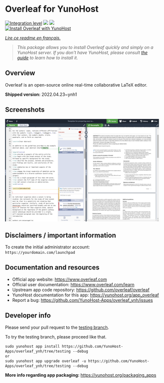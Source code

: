 <!--
N.B.: This README was automatically generated by https://github.com/YunoHost/apps/tree/master/tools/README-generator
It shall NOT be edited by hand.
-->

# Overleaf for YunoHost

[![Integration level](https://dash.yunohost.org/integration/overleaf.svg)](https://dash.yunohost.org/appci/app/overleaf) ![](https://ci-apps.yunohost.org/ci/badges/overleaf.status.svg) ![](https://ci-apps.yunohost.org/ci/badges/overleaf.maintain.svg)  
[![Install Overleaf with YunoHost](https://install-app.yunohost.org/install-with-yunohost.svg)](https://install-app.yunohost.org/?app=overleaf)

*[Lire ce readme en français.](./README_fr.md)*

> *This package allows you to install Overleaf quickly and simply on a YunoHost server.
If you don't have YunoHost, please consult [the guide](https://yunohost.org/#/install) to learn how to install it.*

## Overview

Overleaf is an open-source online real-time collaborative LaTeX editor. 

**Shipped version:** 2022.04.23~ynh1



## Screenshots

![](./doc/screenshots/screenshot.png)

## Disclaimers / important information

To create the initial administrator account: `https://yourdomain.com/launchpad`
## Documentation and resources

* Official app website: https://www.overleaf.com
* Official user documentation: https://www.overleaf.com/learn
* Upstream app code repository: https://github.com/overleaf/overleaf
* YunoHost documentation for this app: https://yunohost.org/app_overleaf
* Report a bug: https://github.com/YunoHost-Apps/overleaf_ynh/issues

## Developer info

Please send your pull request to the [testing branch](https://github.com/YunoHost-Apps/overleaf_ynh/tree/testing).

To try the testing branch, please proceed like that.
```
sudo yunohost app install https://github.com/YunoHost-Apps/overleaf_ynh/tree/testing --debug
or
sudo yunohost app upgrade overleaf -u https://github.com/YunoHost-Apps/overleaf_ynh/tree/testing --debug
```

**More info regarding app packaging:** https://yunohost.org/packaging_apps